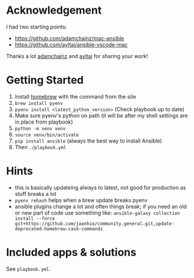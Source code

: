 Acknowledgement
===============

I had two starting points:
- https://github.com/adamchainz/mac-ansible
- https://github.com/ayltai/ansible-vscode-mac

Thanks a lot [adamchainz](https://github.com/adamchainz/mac-ansible/commits?author=adamchainz) and [ayltai](https://github.com/ayltai/ansible-vscode-mac/commits?author=ayltai) for sharing your work!


Getting Started
===============

1. Install [homebrew](http://brew.sh/) with the command from the site
2. `brew install pyenv`
3. `pyenv install <latest_python_version>` (Check playbook up to date)
4. Make sure pyenv's python on path (it will be after my shell settings are in place from playbook)
5. `python -m venv venv`
6. `source venv/bin/activate`
5. `pip install ansible` (always the best way to install Ansible)
6. Then `./playbook.yml`

Hints
=====
- this is basically updateing always to latest, not good for production as stuff breaks a lot
- `pyenv rehash` helps when a brew update breaks pyenv
- ansible plugins change a lot and often things break; if you need an old or new part of code use something like: `ansible-galaxy collection install --force git+https://github.com/jaanhio/community.general.git,update-deprecated-homebrew-cask-commands`


Included apps & solutions
=========================

See `playbook.yml`.
